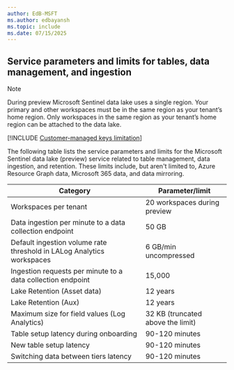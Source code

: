 ```yaml
---
author: EdB-MSFT
ms.author: edbayansh
ms.topic: include
ms.date: 07/15/2025
---
```


## Service parameters and limits for tables, data management, and ingestion

> [!NOTE] 
> During preview Microsoft Sentinel data lake uses a single region. Your primary and other workspaces must be in the same region as your tenant’s home region. Only workspaces in the same region as your tenant’s home region can be attached to the data lake.

[!INCLUDE [Customer-managed keys limitation](../includes/customer-managed-keys-limitation.md)]
  
The following table lists the service parameters and limits for the Microsoft Sentinel data lake (preview) service related to table management, data ingestion, and retention. These limits include, but aren't limited to, Azure Resource Graph data, Microsoft 365 data, and data mirroring.

| Category                                         | Parameter/limit                              |
|--------------------------------------------------|----------------------------------------------|
| Workspaces per tenant                             | 20 workspaces during preview                 |
| Data ingestion per minute to a data collection endpoint    | 50 GB                              |
| Default ingestion volume rate threshold in LALog Analytics workspaces | 6 GB/min uncompressed   |
| Ingestion requests per minute to a data collection endpoint | 15,000                            |
| Lake Retention (Asset data)                       | 12 years                                    |
| Lake Retention (Aux)                              | 12 years                                    |
| Maximum size for field values (Log Analytics)     | 32 KB (truncated above the limit)           |
| Table setup latency during onboarding              | 90-120 minutes                             |
| New table setup latency                            | 90-120 minutes                             |
| Switching data between tiers latency               | 90-120 minutes                             |
